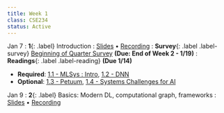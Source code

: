 ```yaml
---
title: Week 1
class: CSE234
status: Active
---
```


Jan 7
: **1**{: .label} Introduction
  : [Slides](assets/slides/jan7.pdf) &#8226; [Recording]()
: **Survey**{: .label .label-survey} [Beginning of Quarter Survey](https://forms.gle/4fuE1HUFbd13NKbp7) **(Due: End of Week 2 - 1/19)**
: **Readings**{: .label .label-reading} **(Due 1/14)**
  * **Required**: [1.1 - MLSys : Intro](https://mlsysbook.ai/contents/core/introduction/introduction.html), [1.2 - DNN](https://mlsysbook.ai/contents/core/dnn_architectures/dnn_architectures.html#sec-deep-learning-primer-resource)
  * **Optional**: [1.3 - Petuum](https://arxiv.org/abs/1312.7651), [1.4 - Systems Challenges for AI](https://www2.eecs.berkeley.edu/Pubs/TechRpts/2017/EECS-2017-159.pdf)


Jan 9
: **2**{: .label} Basics: Modern DL, computational graph, frameworks
  : [Slides](assets/slides/jan9.pdf) &#8226; [Recording](https://podcast.ucsd.edu/watch/wi25/cse234_a00/1)


<!-- : **Readings**{: .label .label-reading} -->
